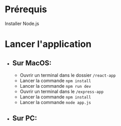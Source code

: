 # Prérequis

Installer Node.js

# Lancer l'application

- Sur MacOS:
  - 
  - Ouvrir un terminal dans le dossier `/react-app`
  - Lancer la commande `npm install`
  - Lancer la commande `npm run dev`
  - Ouvrir un terminal dans le `/express-app`
  - Lancer la commande `npm install`
  - Lancer la commande `node app.js`
- Sur PC:
  - 